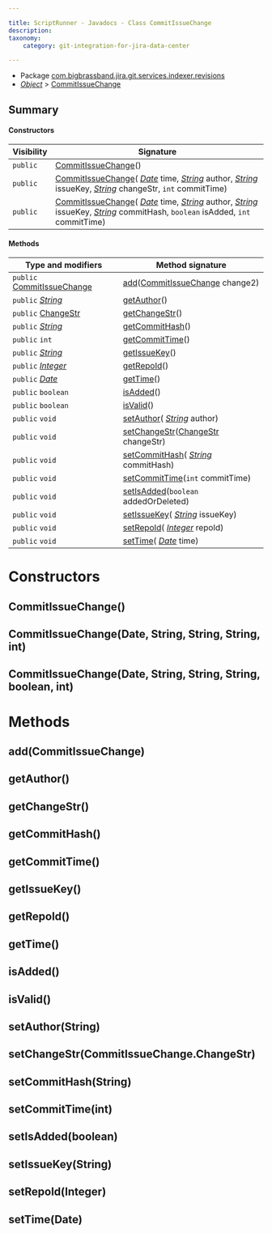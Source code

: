 ```yaml
---

title: ScriptRunner - Javadocs - Class CommitIssueChange
description:
taxonomy:
    category: git-integration-for-jira-data-center

---
```


* Package [com.bigbrassband.jira.git.services.indexer.revisions](#)
*  *[Object](https://docs.oracle.com/javase/8/docs/api/java/lang/Object.html)*  \> [CommitIssueChange](#)



## Summary
#### Constructors
| Visibility | Signature |
| --- | --- |
| `public` | [CommitIssueChange](#commitissuechange)() |
| `public` | [CommitIssueChange](#commitissuechangedate-string-string-string-int)( *[Date](https://docs.oracle.com/javase/8/docs/api/java/util/Date.html)*  time,  *[String](https://docs.oracle.com/javase/8/docs/api/java/lang/String.html)*  author,  *[String](https://docs.oracle.com/javase/8/docs/api/java/lang/String.html)*  issueKey,  *[String](https://docs.oracle.com/javase/8/docs/api/java/lang/String.html)*  changeStr, `int` commitTime) |
| `public` | [CommitIssueChange](#commitissuechangedate-string-string-string-boolean-int)( *[Date](https://docs.oracle.com/javase/8/docs/api/java/util/Date.html)*  time,  *[String](https://docs.oracle.com/javase/8/docs/api/java/lang/String.html)*  author,  *[String](https://docs.oracle.com/javase/8/docs/api/java/lang/String.html)*  issueKey,  *[String](https://docs.oracle.com/javase/8/docs/api/java/lang/String.html)*  commitHash, `boolean` isAdded, `int` commitTime) |

#### Methods
| Type and modifiers | Method signature |
| --- | --- |
| `public` [CommitIssueChange](#) | [add](#addcommitissuechange)([CommitIssueChange](#) change2) |
| `public`  *[String](https://docs.oracle.com/javase/8/docs/api/java/lang/String.html)*  | [getAuthor](#getauthor)() |
| `public` [ChangeStr](/git-integration-for-jira-data-center/scriptrunner-javadoc-git-services-indexer-revisions-ChangeStr-gij-self-managed) | [getChangeStr](#getchangestr)() |
| `public`  *[String](https://docs.oracle.com/javase/8/docs/api/java/lang/String.html)*  | [getCommitHash](#getcommithash)() |
| `public` `int` | [getCommitTime](#getcommittime)() |
| `public`  *[String](https://docs.oracle.com/javase/8/docs/api/java/lang/String.html)*  | [getIssueKey](#getissuekey)() |
| `public`  *[Integer](https://docs.oracle.com/javase/8/docs/api/java/lang/Integer.html)*  | [getRepoId](#getrepoid)() |
| `public`  *[Date](https://docs.oracle.com/javase/8/docs/api/java/util/Date.html)*  | [getTime](#gettime)() |
| `public` `boolean` | [isAdded](#isadded)() |
| `public` `boolean` | [isValid](#isvalid)() |
| `public` `void` | [setAuthor](#setauthorstring)( *[String](https://docs.oracle.com/javase/8/docs/api/java/lang/String.html)*  author) |
| `public` `void` | [setChangeStr](#setchangestrchangestr)([ChangeStr](ChangeStr.html.md) changeStr) |
| `public` `void` | [setCommitHash](#setcommithashstring)( *[String](https://docs.oracle.com/javase/8/docs/api/java/lang/String.html)*  commitHash) |
| `public` `void` | [setCommitTime](#setcommittimeint)(`int` commitTime) |
| `public` `void` | [setIsAdded](#setisaddedboolean)(`boolean` addedOrDeleted) |
| `public` `void` | [setIssueKey](#setissuekeystring)( *[String](https://docs.oracle.com/javase/8/docs/api/java/lang/String.html)*  issueKey) |
| `public` `void` | [setRepoId](#setrepoidinteger)( *[Integer](https://docs.oracle.com/javase/8/docs/api/java/lang/Integer.html)*  repoId) |
| `public` `void` | [setTime](#settimedate)( *[Date](https://docs.oracle.com/javase/8/docs/api/java/util/Date.html)*  time) |



# Constructors
## CommitIssueChange()




## CommitIssueChange(Date, String, String, String, int)




## CommitIssueChange(Date, String, String, String, boolean, int)





# Methods
## add(CommitIssueChange)




## getAuthor()




## getChangeStr()




## getCommitHash()




## getCommitTime()




## getIssueKey()




## getRepoId()




## getTime()




## isAdded()




## isValid()




## setAuthor(String)




## setChangeStr(CommitIssueChange.ChangeStr)




## setCommitHash(String)




## setCommitTime(int)




## setIsAdded(boolean)




## setIssueKey(String)




## setRepoId(Integer)




## setTime(Date)





